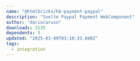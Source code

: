 ```yaml
---
name: "@htmlbricks/hb-payment-paypal"
description: "Svelte Paypal Payment WebComponent"
author: "dariocaruso"
downloads: 3135
dependents: 3
updated: "2025-03-09T03:10:33.600Z"
tags: 
  - integration
---
```

